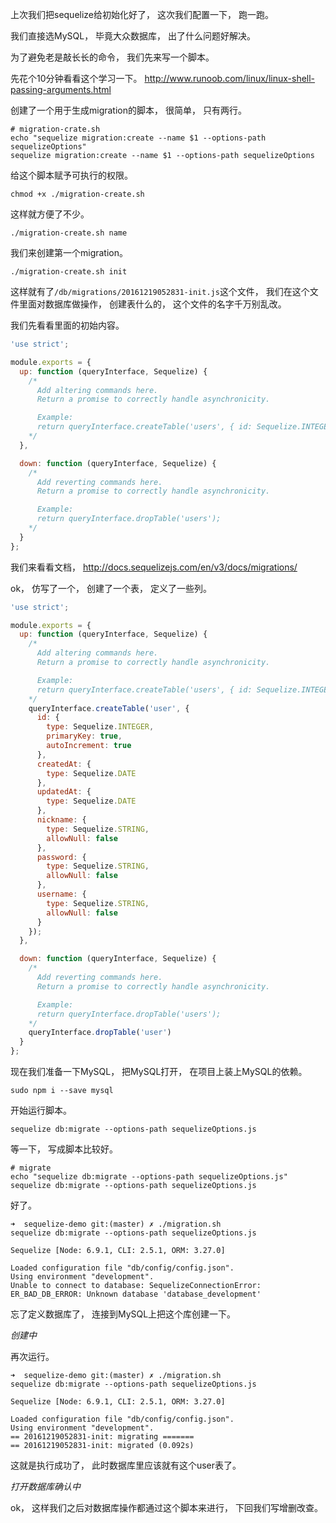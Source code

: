 上次我们把sequelize给初始化好了，
这次我们配置一下，
跑一跑。

我们直接选MySQL，
毕竟大众数据库，
出了什么问题好解决。

为了避免老是敲长长的命令，
我们先来写一个脚本。

先花个10分钟看看这个学习一下。
http://www.runoob.com/linux/linux-shell-passing-arguments.html

创建了一个用于生成migration的脚本，
很简单，
只有两行。

```shell
# migration-crate.sh
echo "sequelize migration:create --name $1 --options-path sequelizeOptions"
sequelize migration:create --name $1 --options-path sequelizeOptions
```

给这个脚本赋予可执行的权限。
```shell
chmod +x ./migration-create.sh
```

这样就方便了不少。
```
./migration-create.sh name
```

我们来创建第一个migration。
```
./migration-create.sh init
```

这样就有了`/db/migrations/20161219052831-init.js`这个文件，
我们在这个文件里面对数据库做操作，
创建表什么的，
这个文件的名字千万别乱改。

我们先看看里面的初始内容。
```js
'use strict';

module.exports = {
  up: function (queryInterface, Sequelize) {
    /*
      Add altering commands here.
      Return a promise to correctly handle asynchronicity.

      Example:
      return queryInterface.createTable('users', { id: Sequelize.INTEGER });
    */
  },

  down: function (queryInterface, Sequelize) {
    /*
      Add reverting commands here.
      Return a promise to correctly handle asynchronicity.

      Example:
      return queryInterface.dropTable('users');
    */
  }
};
```

我们来看看文档，
http://docs.sequelizejs.com/en/v3/docs/migrations/

ok，
仿写了一个，
创建了一个表，
定义了一些列。

```js
'use strict';

module.exports = {
  up: function (queryInterface, Sequelize) {
    /*
      Add altering commands here.
      Return a promise to correctly handle asynchronicity.

      Example:
      return queryInterface.createTable('users', { id: Sequelize.INTEGER });
    */
    queryInterface.createTable('user', {
      id: {
        type: Sequelize.INTEGER,
        primaryKey: true,
        autoIncrement: true
      },
      createdAt: {
        type: Sequelize.DATE
      },
      updatedAt: {
        type: Sequelize.DATE
      },
      nickname: {
        type: Sequelize.STRING,
        allowNull: false
      },
      password: {
        type: Sequelize.STRING,
        allowNull: false
      },
      username: {
        type: Sequelize.STRING,
        allowNull: false
      }
    });
  },

  down: function (queryInterface, Sequelize) {
    /*
      Add reverting commands here.
      Return a promise to correctly handle asynchronicity.

      Example:
      return queryInterface.dropTable('users');
    */
    queryInterface.dropTable('user')
  }
};
```

现在我们准备一下MySQL，
把MySQL打开，
在项目上装上MySQL的依赖。
```shell
sudo npm i --save mysql
```

开始运行脚本。
```shell
sequelize db:migrate --options-path sequelizeOptions.js
```

等一下，
写成脚本比较好。
```shell
# migrate
echo "sequelize db:migrate --options-path sequelizeOptions.js"
sequelize db:migrate --options-path sequelizeOptions.js
```

好了。
```shell
➜  sequelize-demo git:(master) ✗ ./migration.sh
sequelize db:migrate --options-path sequelizeOptions.js

Sequelize [Node: 6.9.1, CLI: 2.5.1, ORM: 3.27.0]

Loaded configuration file "db/config/config.json".
Using environment "development".
Unable to connect to database: SequelizeConnectionError: ER_BAD_DB_ERROR: Unknown database 'database_development'
```

忘了定义数据库了，
连接到MySQL上把这个库创建一下。

*创建中*

再次运行。
```shell
➜  sequelize-demo git:(master) ✗ ./migration.sh
sequelize db:migrate --options-path sequelizeOptions.js

Sequelize [Node: 6.9.1, CLI: 2.5.1, ORM: 3.27.0]

Loaded configuration file "db/config/config.json".
Using environment "development".
== 20161219052831-init: migrating =======
== 20161219052831-init: migrated (0.092s)
```

这就是执行成功了，
此时数据库里应该就有这个user表了。

*打开数据库确认中*

ok，
这样我们之后对数据库操作都通过这个脚本来进行，
下回我们写增删改查。
